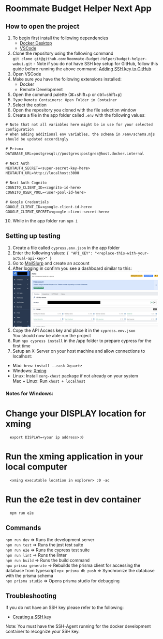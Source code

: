 # Roommate Budget Helper Next App

## How to open the project

1. To begin first install the following dependencies
    - [Docker Desktop](https://www.docker.com/products/docker-desktop/)
    - [VSCode](https://code.visualstudio.com/)
2. Clone the repository using the following command  
   `git clone git@github.com:Roommate-Budget-Helper/budget-helper-webui.git` - Note if you do not have SSH key setup for GitHub, follow this guide before running the above command: [Adding SSH key to GitHub](https://docs.github.com/en/authentication/connecting-to-github-with-ssh/adding-a-new-ssh-key-to-your-github-account)
3. Open VSCode
4. Make sure you have the following extensions installed:
    - Docker
    - Remote Development
5. Open the command palette (⌘+shift+p or ctrl+shift+p)
6. Type `Remote Containers: Open Folder in Container`
7. Select the option
8. Open the repository you cloned with the file selection window
9. Create a file in the app folder called `.env` with the following values:

```
# Note that not all variables here might be in use for your selected configuration
# When adding additional env variables, the schema in /env/schema.mjs should be updated accordingly

# Prisma
DATABASE_URL=postgresql://postgres:postgres@host.docker.internal

# Next Auth
NEXTAUTH_SECRET=<super-secret-key-here>
NEXTAUTH_URL=http://localhost:3000

# Next Auth Cognito
COGNITO_CLIENT_ID=<cognito-id-here>
COGNITO_USER_POOL=<user-pool-id-here>

# Google Credentials
GOOGLE_CLIENT_ID=<google-client-id-here>
GOOGLE_CLIENT_SECRET=<google-client-secret-here>
```

10. While in the app folder run `npm i`

## Setting up testing

1. Create a file called `cypress.env.json` in the app folder
2. Enter the following values:
   `{ "API_KEY": "<replace-this-with-your-actual-api-key>" }`
3. Go to [MailSlurp](https://www.mailslurp.com/) and create an account
4. After logging in confirm you see a dashboard similar to this:
   ![MailSlurp Dashboard](../docs/mailslurp.png)
5. Copy the API Access key and place it in the `cypress.env.json`  
   You should now be able run the project
6. Run `npx cypress install` in the /app folder to prepare cypress for the first time
7. Setup an X-Server on your host machine and allow connections to localhost:

-   Mac: `brew install --cask Xquartz`
-   Windows: [Xming](https://sourceforge.net/projects/xming/)
-   Linux: Install `xorg-xhost` package if not already on your system  
    Mac + Linux: Run `xhost + localhost`

### Notes for Windows: 
   # Change your DISPLAY location for xming
      export DISPLAY=<your ip address>:0
   # Run the xming application in your local computer
      <xming executable location in explorer> :0 -ac
   # Run the e2e test in dev container
      npm run e2e

## Commands

`npm run dev` => Runs the development server  
`npm run test` => Runs the jest test suite  
`npm run e2e` => Runs the cypress test suite  
`npm run lint` => Runs the linter  
`npm run build` => Runs the build command  
`npx prisma generate` => Rebuilds the prisma client for accessing the database from typescript 
`npx prisma db push` => Synchronize the database with the prisma schema  
`npx prisma studio` => Opens prisma studio for debugging 

## Troubleshooting

If you do not have an SSH key please refer to the following:

-   [Creating a SSH key](https://docs.github.com/en/authentication/connecting-to-github-with-ssh/generating-a-new-ssh-key-and-adding-it-to-the-ssh-agent)

Note: You must have the SSH-Agent running for the docker development container to recognize your SSH key.
